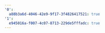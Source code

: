 ```yaml
---
'0':
  a88b3a6d-4046-42e9-9f17-3f4826417521: true
'1':
  e945016a-f007-4c07-8713-229de5fffadc: true
---
```

